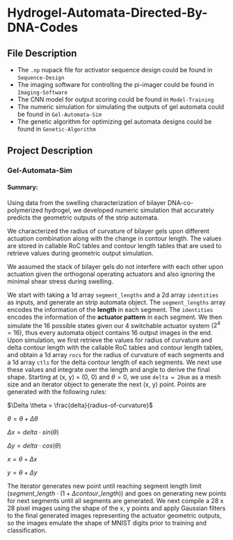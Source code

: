 # Hydrogel-Automata-Directed-By-DNA-Codes

## File Description
* The `.np` nupack file for activator sequence design could be found in `Sequence-Design`
* The imaging software for controlling the pi-imager could be found in `Imaging-Software`
* The CNN model for output scoring could be found in `Model-Training`
* The numeric simulation for simulating the outputs of gel automata could be found in `Gel-Automata-Sim`
* The genetic algorithm for optimizing gel automata designs could be found in `Genetic-Algorithm`

## Project Description

### Gel-Automata-Sim
#### Summary:

Using data from the swelling characterization of bilayer DNA-co-polymerized hydrogel, we developed numeric simulation that accurately predicts the geometric outputs of the strip automata. 

We characterized the radius of curvature of bilayer gels upon different actuation combination along with the change in contour length. The values are stored in callable RoC tables and contour length tables that are used to retrieve values during geometric output simulation. 

We assumed the stack of bilayer gels do not interfere with each other upon actuation given the orthogonal operating actuators and also ignoring the minimal shear stress during swelling. 

We start with taking a 1d array `segment_lengths` and a 2d array `identities` as inputs, and generate an strip automata object. The `segment_lengths` array encodes the information of the **length** in each segment. The `identities` encodes the information of the **actuator pattern** in each segment. We then simulate the 16 possible states given our 4 switchable actuator system ($2^{4}=16$), thus every automata object contains 16 output images in the end. Upon simulation, we first retrieve the values for radius of curvature and delta contour length with the callable RoC tables and contour length tables, and obtain a 1d array `rocs` for the radius of curvature of each segments and a 1d array `ctls` for the delta contour length of each segments. We next use these values and integrate over the length and angle to derive the final shape. Starting at (x, y) = (0, 0) and $\theta = 0$, we use `delta = 20um` as a mesh size and an iterator object to generate the next (x, y) point. Points are generated with the following rules:

$\Delta \theta = \frac{delta}{radius-of-curvature}$

$\theta = \theta + \Delta \theta$

$\Delta x = delta \cdot sin(\theta)$

$\Delta y = delta \cdot cos(\theta)$

$x = \theta + \Delta x$

$y = \theta + \Delta y$

The iterator generates new point until reaching segment length limit $(segment\_length \cdot (1 + \Delta contour\_length))$ and goes on generating new points for next segments until all segments are generated. We next compile a 28 x 28 pixel images using the shape of the x, y points and apply Gaussian filters to the final generated images representing the actuator geometric outputs, so the images emulate the shape of MNIST digits prior to training and classification.  



